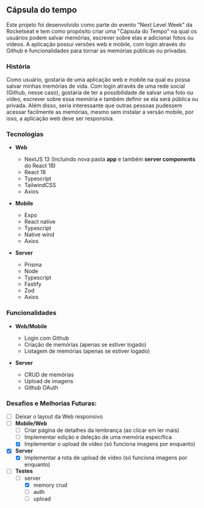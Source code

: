 Cápsula do tempo
---
Este projeto foi desenvolvido como parte do evento "Next Level Week" da Rocketseat e tem como propósito criar uma "Cápsula do Tempo" na qual os usuários podem salvar memórias, escrever sobre elas e adicionar fotos ou vídeos. A aplicação possui versões web e mobile, com login através do Github e funcionalidades para tornar as memórias públicas ou privadas.


### História

Como usuário, gostaria de uma aplicação web e mobile na qual eu possa salvar minhas memórias de vida. Com login através de uma rede social (Github, nesse caso), gostaria de ter a possibilidade de salvar uma foto ou vídeo, escrever sobre essa memória e também definir se ela será pública ou privada. Além disso, seria interessante que outras pessoas pudessem acessar facilmente as memórias, mesmo sem instalar a versão mobile, por isso, a aplicação web deve ser responsiva.


### Tecnologias

- **Web**
	- NextJS 13 (Incluindo nova pasta **app** e também **server components** do React 18)
	- React 18
	- Typescript
	- TailwindCSS
	- Axios

- **Mobile**
	- Expo
	- React native
	- Typescript
	- Native wind
	- Axios

- **Server**
	- Prisma
	- Node
	- Typescript
	- Fastify
	- Zod
	- Axios


### Funcionalidades

- **Web/Mobile**
	- Login com Github
	- Criação de memórias (apenas se estiver logado)
	- Listagem de memórias (apenas se estiver logado)

- **Server**
	- CRUD de memórias
	- Upload de imagens
	- Github OAuth


### Desafios e Melhorias Futuras:

- [ ] Deixar o layout da Web responsivo
- [ ] **Mobile/Web**
	- [ ] Criar página de detalhes da lembrança (ao clicar em ler mais)
	- [ ] Implementar edição e deleção de uma memória específica
	- [x] Implementar o upload de vídeo (só funciona imagens por enquanto)
- [x] **Server**
	- [x] Implementar a rota de upload de vídeo (só funciona imagens por enquanto)
- [ ] **Testes**
	- [ ] server
		- [x] memory crud
		- [ ] auth
		- [ ] upload
